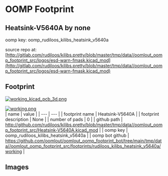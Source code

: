 # OOMP Footprint  
## Heatsink-V5640A  by none  
  
oomp key: oomp_rudiloos_kilibs_heatsink_v5640a  
  
source repo at: [http://gitlab.com/rudiloos/kilibs.pretty/blob/master/tmp/data//oomlout_oomp_footprint_src/logos/esd-warn-fmask.kicad_mod](http://gitlab.com/rudiloos/kilibs.pretty/blob/master/tmp/data//oomlout_oomp_footprint_src/logos/esd-warn-fmask.kicad_mod)  
## Footprint  
  
[![working_kicad_pcb_3d.png](working_kicad_pcb_3d_600.png)](working_kicad_pcb_3d.png)  
  
[![working.png](working_600.png)](working.png)  
| name | value | 
| --- | --- | 
| footprint name | Heatsink-V5640A | 
| footprint description | None | 
| number of pads | 0 | 
| github path | http://github.com/rudiloos/kilibs.pretty/blob/master/tmp/data//oomlout_oomp_footprint_src/Heatsink-V5640A.kicad_mod | 
| oomp key | oomp_rudiloos_kilibs_heatsink_v5640a | 
| oomp bot github | https://github.com/oomlout/oomlout_oomp_footprint_bot/tree/main/tmp/data//oomlout_oomp_footprint_src/footprints/rudiloos_kilibs_heatsink_v5640a/working | 
## Images  
